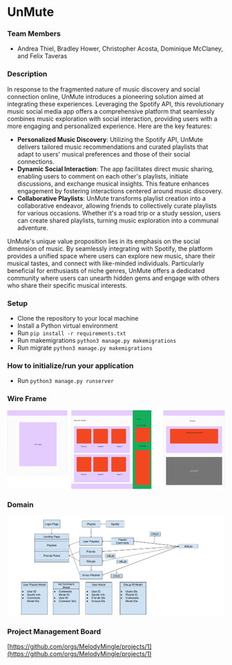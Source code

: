# UnMute

### Team Members

- Andrea Thiel, Bradley Hower, Christopher Acosta, Dominique McClaney, and Felix Taveras

### Description

In response to the fragmented nature of music discovery and social connection online, UnMute introduces a pioneering solution aimed at integrating these experiences. Leveraging the Spotify API, this revolutionary music social media app offers a comprehensive platform that seamlessly combines music exploration with social interaction, providing users with a more engaging and personalized experience. Here are the key features:

- **Personalized Music Discovery**: Utilizing the Spotify API, UnMute delivers tailored music recommendations and curated playlists that adapt to users' musical preferences and those of their social connections.
- **Dynamic Social Interaction**: The app facilitates direct music sharing, enabling users to comment on each other's playlists, initiate discussions, and exchange musical insights. This feature enhances engagement by fostering interactions centered around music discovery.
- **Collaborative Playlists**: UnMute transforms playlist creation into a collaborative endeavor, allowing friends to collectively curate playlists for various occasions. Whether it's a road trip or a study session, users can create shared playlists, turning music exploration into a communal adventure.

UnMute's unique value proposition lies in its emphasis on the social dimension of music. By seamlessly integrating with Spotify, the platform provides a unified space where users can explore new music, share their musical tastes, and connect with like-minded individuals. Particularly beneficial for enthusiasts of niche genres, UnMute offers a dedicated community where users can unearth hidden gems and engage with others who share their specific musical interests.

### Setup

- Clone the repository to your local machine
- Install a Python virtual environment
- Run `pip install -r requirements.txt`
- Run makemigrations `python3 manage.py makemigrations`
- Run migrate `python3 manage.py makemigrations`

### How to initialize/run your application

- Run `python3 manage.py runserver`

### Wire Frame

![Wire Frame](./Wire%20Frame.png)

### Domain

![Domain Model](./Domain%20Model.png)

### Project Management Board

[https://github.com/orgs/MelodyMingle/projects/1](https://github.com/orgs/MelodyMingle/projects/1)
